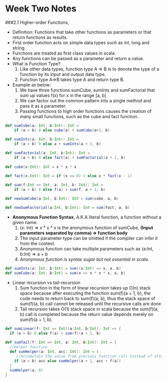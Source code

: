 # <a> Week Two Notes </a>


###2.1 Higher-order Functions, 
* Definition: Functions that take other functions as parameters or that return functions as results.
* First order function acts on simple data types such as int, long and string.
* Functions are treated as first class values in scala.
* Any functions can be passed as a parameter and return a value.
* What is Function Type? 
  1. Like other data types, function type A => B is to denote the type of a function by its input and output data type.
  2. Function type A=>B takes type A and return type B.
* Example as below:
  1. We have three functions sumCube, sumInts and sumFactorial that sum up values f(x) for x in the range [a, b]
  2. We can factor out the common pattern into a single method and pass it as a parameter.
  3. Passing functions to high order functions causes the creation of many small functions, such as the cube and fact function.
```scala
def sumCube(a: Int, b:Int): Int = 
    if (a > b) 0 else cube(a) + sumCube(a+1, b)

def sumInts(a: Int, b:Int): Int = 
    if (a > b) 0 else a + sumInts(a + 1, b)
    
def sumFactorial(a: Int, b:Int): Int = 
    if (a > b) 0 else fact(a) + sumFactorial(a + 1, b)
    
def cube(x:Int): Int = x * x * x

def fact(x:Int): Int = if (x == 0) 1 else x * fact(x - 1)

def sum(f:Int => Int, a: Int, b: Int): Int = 
    if (a > b) 0 else f(a) + sum(f, a + 1, b)
    
def newSumCube(a:Int, b:Int): Int = sum(cube, a, b)

def newSumFactorial(a:Int, b:Int): Int = sum(fact, a, b)
```
* **Anonymous Function Syntax**, A.K.A literal function, a function without a given name.
  1. (x: Int) => x * x * x is the anonymous function of sumCube, **(Input parameters separated by comma) => function body** 
  2. The input parameter type can be omitted if the compiler can infer it from the context. 
  3. Anonymous function can take multiple parameters such as (a:Int, b:Int) => a + b
  4. _Anonymous function is syntax sugar but not essential in scala._
```scala
def sumInts(a: Int, b:Int) = sum((x:Int) => x, a, b)
def sumCube(a: Int, b:Int) = sum(x => x * x * x, a, b)
```
* Linear recursion vs tail-recursion 
  1. Sum function in the form of linear recursion takes up O(n) stack space because after executing the function sum(f)(a + 1, b), the code needs to return back to sum(f)(a, b), thus the stack space of  sum(f)(a, b) call cannot be released until the recursive calls are done
  2. Tail recursion takes O(1) stack space in scala because the sum(f)(a, b) call is completed because the return value depends merely on sum(f)(a + 1, b).
```scala
def sumLinear(f: Int => Int)(a:Int, b:Int): Int => {
  if (a > b) 0 else f(a) + sum(f)(a + 1, b)
  
def sumTail(f: Int => Int, a: Int, b:Int): Int = {
  //Helper function
  def sumHelper(a: Int, acc: Int): Int = {
     //Accumulate the value from previous function call instead of after iterative function call returns
    if (a > b) acc else sumHelper(a + 1, acc + f(a))
  }
  sumHelper(a, 0)
}
```
